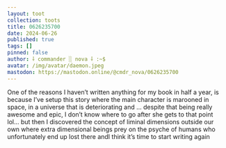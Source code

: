 ```yaml
---
layout: toot
collection: toots
title: 0626235700
date: 2024-06-26
published: true
tags: []
pinned: false
author: ⸸ commander ░ nova ⸸ :~$
avatar: /img/avatar/daemon.jpeg
mastodon: https://mastodon.online/@cmdr_nova/0626235700
---
```


One of the reasons I haven’t written anything for my book in half a year, is because I’ve setup this story where the main character is marooned in space, in a universe that is deteriorating and … despite that being really awesome and epic, I don’t know where to go after she gets to that point lol… but then I discovered the concept of liminal dimensions outside our own where extra dimensional beings prey on the psyche of humans who unfortunately end up lost there andI think it’s time to start writing again
